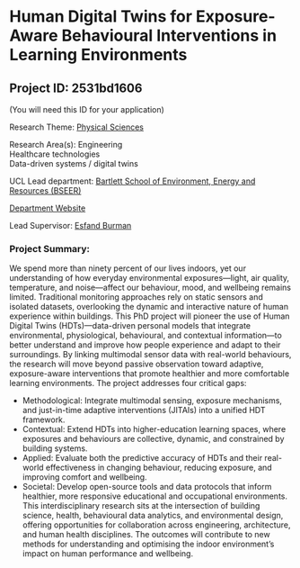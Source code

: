 # Human Digital Twins for Exposure-Aware Behavioural Interventions in Learning Environments

## Project ID: **2531bd1606**
(You will need this ID for your application)

Research Theme: [Physical Sciences](../themes/physical-sciences.md)

Research Area(s):
Engineering<br />Healthcare technologies<br />Data-driven systems / digital twins

UCL Lead department: [Bartlett School of Environment, Energy and Resources (BSEER)](../departments/bartlett-school-of-environment-energy-and-resources.md)

[Department Website](https://www.ucl.ac.uk/bartlett/bartlett-school-environment-energy-and-resources)

Lead Supervisor: [Esfand Burman](https://profiles.ucl.ac.uk/29956)

### Project Summary:

We spend more than ninety percent of our lives indoors, yet our understanding of how everyday environmental exposures—light, air quality, temperature, and noise—affect our behaviour, mood, and wellbeing remains limited. Traditional monitoring approaches rely on static sensors and isolated datasets, overlooking the dynamic and interactive nature of human experience within buildings.
This PhD project will pioneer the use of Human Digital Twins (HDTs)—data-driven personal models that integrate environmental, physiological, behavioural, and contextual information—to better understand and improve how people experience and adapt to their surroundings. By linking multimodal sensor data with real-world behaviours, the research will move beyond passive observation toward adaptive, exposure-aware interventions that promote healthier and more comfortable learning environments.
The project addresses four critical gaps:

- Methodological: Integrate multimodal sensing, exposure mechanisms, and just-in-time adaptive interventions (JITAIs) into a unified HDT framework.
- Contextual: Extend HDTs into higher-education learning spaces, where exposures and behaviours are collective, dynamic, and constrained by building systems.
- Applied: Evaluate both the predictive accuracy of HDTs and their real-world effectiveness in changing behaviour, reducing exposure, and improving comfort and wellbeing.
- Societal: Develop open-source tools and data protocols that inform healthier, more responsive educational and occupational environments.
This interdisciplinary research sits at the intersection of building science, health, behavioural data analytics, and environmental design, offering opportunities for collaboration across engineering, architecture, and human health disciplines. The outcomes will contribute to new methods for understanding and optimising the indoor environment’s impact on human performance and wellbeing.

